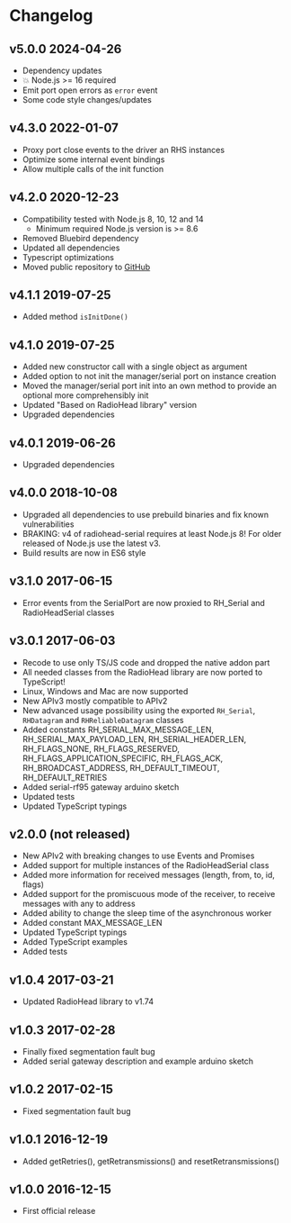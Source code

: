 # Changelog

## v5.0.0 2024-04-26

- Dependency updates
- 💥 Node.js >= 16 required
- Emit port open errors as `error` event
- Some code style changes/updates

## v4.3.0 2022-01-07

- Proxy port close events to the driver an RHS instances
- Optimize some internal event bindings
- Allow multiple calls of the init function

## v4.2.0 2020-12-23

- Compatibility tested with Node.js 8, 10, 12 and 14
  - Minimum required Node.js version is >= 8.6
- Removed Bluebird dependency
- Updated all dependencies
- Typescript optimizations
- Moved public repository to [GitHub](https://github.com/crycode-de/node-radiohead-serial)

## v4.1.1 2019-07-25

- Added method `isInitDone()`

## v4.1.0 2019-07-25

- Added new constructor call with a single object as argument
- Added option to not init the manager/serial port on instance creation
- Moved the manager/serial port init into an own method to provide an optional more comprehensibly init
- Updated "Based on RadioHead library" version
- Upgraded dependencies

## v4.0.1 2019-06-26

- Upgraded dependencies

## v4.0.0 2018-10-08

- Upgraded all dependencies to use prebuild binaries and fix known vulnerabilities
- BRAKING: v4 of radiohead-serial requires at least Node.js 8! For older released of Node.js use the latest v3.
- Build results are now in ES6 style

## v3.1.0 2017-06-15

- Error events from the SerialPort are now proxied to RH_Serial and RadioHeadSerial classes

## v3.0.1 2017-06-03

- Recode to use only TS/JS code and dropped the native addon part
- All needed classes from the RadioHead library are now ported to TypeScript!
- Linux, Windows and Mac are now supported
- New APIv3 mostly compatible to APIv2
- New advanced usage possibility using the exported `RH_Serial`, `RHDatagram` and `RHReliableDatagram` classes
- Added constants RH_SERIAL_MAX_MESSAGE_LEN, RH_SERIAL_MAX_PAYLOAD_LEN, RH_SERIAL_HEADER_LEN, RH_FLAGS_NONE, RH_FLAGS_RESERVED, RH_FLAGS_APPLICATION_SPECIFIC, RH_FLAGS_ACK, RH_BROADCAST_ADDRESS, RH_DEFAULT_TIMEOUT, RH_DEFAULT_RETRIES
- Added serial-rf95 gateway arduino sketch
- Updated tests
- Updated TypeScript typings

## v2.0.0 (not released)

- New APIv2 with breaking changes to use Events and Promises
- Added support for multiple instances of the RadioHeadSerial class
- Added more information for received messages (length, from, to, id, flags)
- Added support for the promiscuous mode of the receiver, to receive messages with any to address
- Added ability to change the sleep time of the asynchronous worker
- Added constant MAX_MESSAGE_LEN
- Updated TypeScript typings
- Added TypeScript examples
- Added tests

## v1.0.4 2017-03-21

- Updated RadioHead library to v1.74

## v1.0.3 2017-02-28

- Finally fixed segmentation fault bug
- Added serial gateway description and example arduino sketch

## v1.0.2 2017-02-15

- Fixed segmentation fault bug

## v1.0.1 2016-12-19

- Added getRetries(), getRetransmissions() and resetRetransmissions()

## v1.0.0 2016-12-15

- First official release
